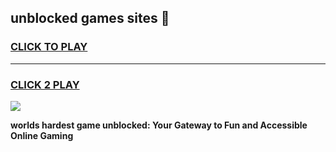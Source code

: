 
## unblocked games sites 👋
<h3>
<a href="https://premium.freeplayer.one?title=unblocked_games_sites&ref=13F">CLICK TO PLAY</a></h3>
<hr>

<h3>
<a href="https://premium.freeplayer.one?title=unblocked_games_sites&ref=13F">CLICK 2 PLAY</a>
  
</h3>

<a href="https://premium.freeplayer.one?title=unblocked_games_sites&ref=12F/"><img src="https://clearcache.store/games.png"></a>


**worlds hardest game unblocked: Your Gateway to Fun and Accessible Online Gaming**

